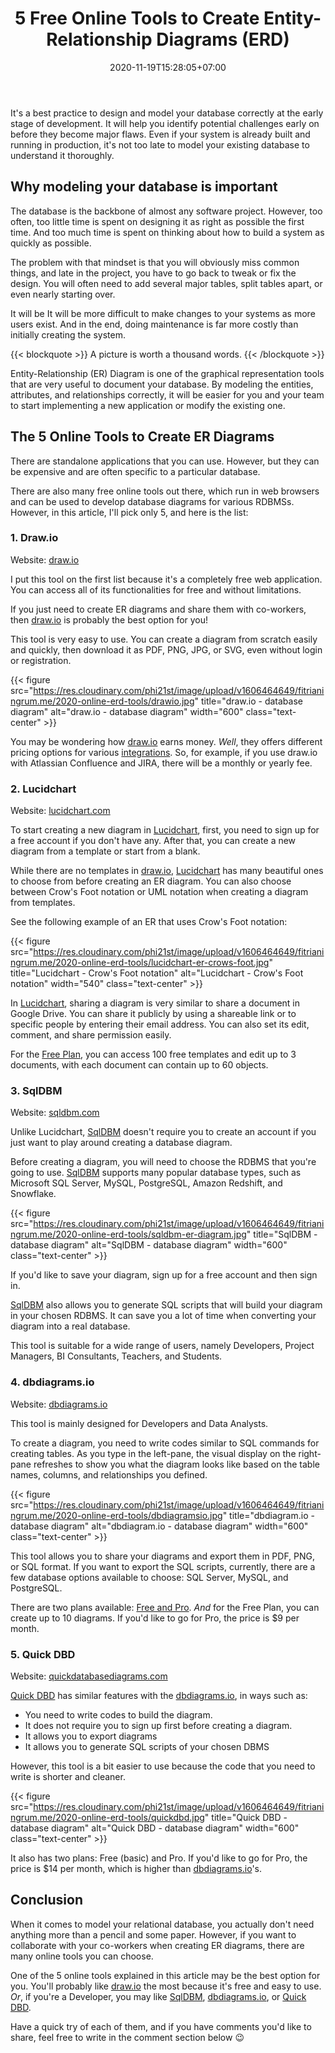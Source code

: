 ﻿---
title: "5 Free Online Tools to Create Entity-Relationship Diagrams (ERD)"
description: "Looking for free online tools to design your relational database and collaborate with your co-workers when designing the database? Check out some of the options here. Plus, learn why it is important to model your database correctly."
date: 2020-11-19T15:28:05+07:00
image: ""
imageAuthor: ""
imageAuthorUrl: ""
imageSource: ""
imageSourceUrl: ""
tags: ["database design", "er diagram"]
categories: ["database"]
keywords: ["online tools erd", "erd online tools", "entity relationship diagram", "database diagram online", "online database diagram", "er diagram online"]
---

It's a best practice to design and model your database correctly at the early stage of development. 
It will help you identify potential challenges early on before they become major flaws. 
Even if your system is already built and running in production, it's not too late to model your existing database to understand it thoroughly.

## Why modeling your database is important

The database is the backbone of almost any software project. However, too often, too little time is spent on designing it as right as possible the first time. 
And too much time is spent on thinking about how to build a system as quickly as possible.

The problem with that mindset is that you will obviously miss common things, and late in the project, you have to go back to tweak or fix the design.
You will often need to add several major tables, split tables apart, or even nearly starting over.

It will be It will be more difficult to make changes to your systems as more users exist. 
And in the end, doing maintenance is far more costly than initially creating the system.

{{< blockquote >}}
A picture is worth a thousand words.
{{< /blockquote >}}

Entity-Relationship (ER) Diagram is one of the graphical representation tools that are very useful to document your database. 
By modeling the entities, attributes, and relationships correctly, it will be easier for you and your team to start implementing a new application or modify the existing one.

## The 5 Online Tools to Create ER Diagrams

There are standalone applications that you can use. 
However, but they can be expensive and are often specific to a particular database.

There are also many free online tools out there, which run in web browsers and can be used to develop database diagrams for various RDBMSs. 
However, in this article, I'll pick only 5, and here is the list:

### 1. Draw.io

Website: [draw.io](https://www.draw.io/)

I put this tool on the first list because it's a completely free web application. 
You can access all of its functionalities for free and without limitations.

If you just need to create ER diagrams and share them with co-workers, then [draw.io](https://www.draw.io/) is probably the best option for you! 

This tool is very easy to use. You can create a diagram from scratch easily and quickly, then download it as PDF, PNG, JPG, or SVG, even without login or registration.

{{< figure src="https://res.cloudinary.com/phi21st/image/upload/v1606464649/fitrianingrum.me/2020-online-erd-tools/drawio.jpg" 
	title="draw.io - database diagram"
	alt="draw.io - database diagram"
	width="600"
	class="text-center" >}}

You may be wondering how [draw.io](https://www.draw.io/) earns money.
_Well_, they offers different pricing options for various [integrations](https://www.diagrams.net/integrations.html). 
So, for example, if you use draw.io with Atlassian Confluence and JIRA, there will be a monthly or yearly fee.

### 2. Lucidchart 

Website: [lucidchart.com](https://www.lucidchart.com/)

To start creating a new diagram in [Lucidchart](https://www.lucidchart.com/), first, you need to sign up for a free account if you don't have any.
After that, you can create a new diagram from a template or start from a blank.

While there are no templates in [draw.io](https://www.draw.io/), [Lucidchart](https://www.lucidchart.com/) has many beautiful ones to choose from before creating an ER diagram.
You can also choose between Crow's Foot notation or UML notation when creating a diagram from templates.

See the following example of an ER that uses Crow's Foot notation:

{{< figure src="https://res.cloudinary.com/phi21st/image/upload/v1606464649/fitrianingrum.me/2020-online-erd-tools/lucidchart-er-crows-foot.jpg" 
	title="Lucidchart - Crow's Foot notation" 
	alt="Lucidchart - Crow's Foot notation"
	width="540"
	class="text-center" >}}

In [Lucidchart](https://www.lucidchart.com/), sharing a diagram is very similar to share a document in Google Drive.
You can share it publicly by using a shareable link or to specific people by entering their email address. 
You can also set its edit, comment, and share permission easily.

For the [Free Plan](https://lucid.app/pricing/lucidchart#/pricing), you can access 100 free templates and edit up to 3 documents, with each document can contain up to 60 objects.

### 3. SqlDBM

Website: [sqldbm.com](https://sqldbm.com/)

Unlike Lucidchart, [SqlDBM](https://sqldbm.com/) doesn't require you to create an account if you just want to play around creating a database diagram. 

Before creating a diagram, you will need to choose the RDBMS that you're going to use.
[SqlDBM](https://sqldbm.com/) supports many popular database types, such as Microsoft SQL Server, MySQL, PostgreSQL, Amazon Redshift, and Snowflake.

{{< figure src="https://res.cloudinary.com/phi21st/image/upload/v1606464649/fitrianingrum.me/2020-online-erd-tools/sqldbm-er-diagram.jpg" 
	title="SqlDBM - database diagram" 
	alt="SqlDBM - database diagram"
	width="600"
	class="text-center" >}}

If you'd like to save your diagram, sign up for a free account and then sign in. 

[SqlDBM](https://sqldbm.com/) also allows you to generate SQL scripts that will build your diagram in your chosen RDBMS. 
It can save you a lot of time when converting your diagram into a real database.

This tool is suitable for a wide range of users, namely Developers, Project Managers, BI Consultants, Teachers, and Students.

### 4. dbdiagrams.io

Website: [dbdiagrams.io](https://dbdiagram.io/)

This tool is mainly designed for Developers and Data Analysts.

To create a diagram, you need to write codes similar to SQL commands for creating tables. 
As you type in the left-pane, the visual display on the right-pane refreshes to show you what the diagram looks like based on the table names, columns, and relationships you defined.

{{< figure src="https://res.cloudinary.com/phi21st/image/upload/v1606464649/fitrianingrum.me/2020-online-erd-tools/dbdiagramsio.jpg" 
	title="dbdiagram.io - database diagram"
	alt="dbdiagram.io - database diagram"
	width="600"
	class="text-center" >}}

This tool allows you to share your diagrams and export them in PDF, PNG, or SQL format.
If you want to export the SQL scripts, currently, there are a few database options available to choose: SQL Server, MySQL, and PostgreSQL.

There are two plans available: [Free and Pro](https://dbdiagram.io/pricing). _And_ for the Free Plan, you can create up to 10 diagrams. 
If you'd like to go for Pro, the price is $9 per month.

### 5. Quick DBD

Website: [quickdatabasediagrams.com](https://www.quickdatabasediagrams.com/)

[Quick DBD](https://www.quickdatabasediagrams.com/) has similar features with the [dbdiagrams.io](https://dbdiagram.io/), in ways such as:
- You need to write codes to build the diagram.
- It does not require you to sign up first before creating a diagram.
- It allows you to export diagrams 
- It allows you to generate SQL scripts of your chosen DBMS

However, this tool is a bit easier to use because the code that you need to write is shorter and cleaner. 

{{< figure src="https://res.cloudinary.com/phi21st/image/upload/v1606464649/fitrianingrum.me/2020-online-erd-tools/quickdbd.jpg" 
	title="Quick DBD - database diagram"
	alt="Quick DBD - database diagram"
	width="600"
	class="text-center" >}}

It also has two plans: Free (basic) and Pro. If you'd like to go for Pro, the price is $14 per month, which is higher than [dbdiagrams.io](https://dbdiagram.io/)'s.

## Conclusion 

When it comes to model your relational database, you actually don't need anything more than a pencil and some paper. 
However, if you want to collaborate with your co-workers when creating ER diagrams, there are many online tools you can choose.

One of the 5 online tools explained in this article may be the best option for you. 
You'll probably like [draw.io](https://www.draw.io/) the most because it's free and easy to use.
_Or_, if you're a Developer, you may like [SqlDBM](https://sqldbm.com/), [dbdiagrams.io](https://dbdiagram.io/), or [Quick DBD](https://www.quickdatabasediagrams.com/).

Have a quick try of each of them, and if you have comments you'd like to share, feel free to write in the comment section below 😉